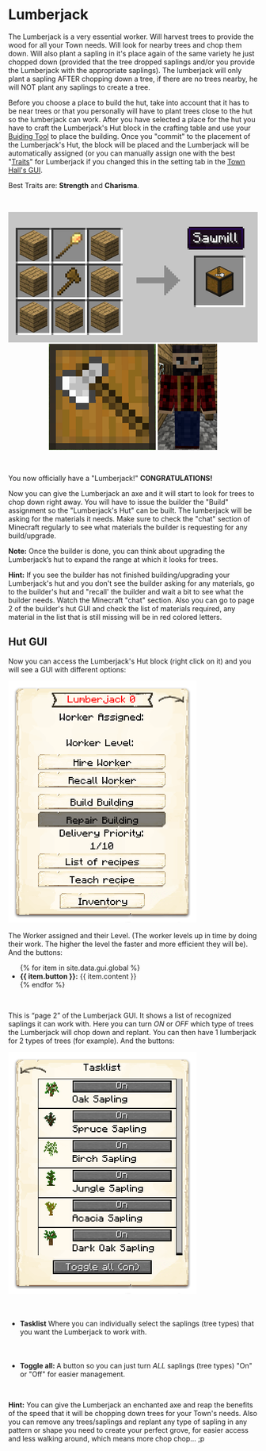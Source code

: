 # Lumberjack

The Lumberjack is a very essential worker. Will harvest trees to provide the wood for all your Town needs. Will look for nearby trees and chop them down. Will also plant a sapling in it's place again of the same variety he just chopped down (provided that the tree dropped saplings and/or you provide the Lumberjack with the appropriate saplings). The lumberjack will only plant a sapling AFTER chopping down a tree, if there are no trees nearby, he will NOT plant any saplings to create a tree.
 
Before you choose a place to build the hut, take into account that it has to be near trees or that you personally will have to plant trees close to the hut so the lumberjack can work. After you have selected a place for the hut you have to craft the Lumberjack's Hut block in the crafting table and use your [Buiding Tool](../../source/tutorials/building_tool) to place the building. Once you "commit" to the placement of the Lumberjack's Hut, the block will be placed and the Lumberjack will be automatically assigned (or you can manually assign one with the best "[Traits](../../source/tutorials/worker_info)" for Lumberjack if you changed this in the setting tab in the [Town Hall's GUI](../../source/buildings/townhall). 

Best Traits are: **Strength** and **Charisma**.

<br>
<p style="text-align:center;"><img src="../../assets/images/Workers/lumberjack_recipe.png" alt="Lumberjack Recipe">    <img src="../../assets/images/Workers/lumberjack_hut.png" alt="Lumberjack Hut Block">    <img src="../../assets/images/Workers/lumberjack.png" alt="Lumberjack"></p>
<br>

You now officially have a "Lumberjack!" **CONGRATULATIONS!**

Now you can give the Lumberjack an axe and it will start to look for trees to chop down right away. You will have to issue the builder the "Build" assignment so the "Lumberjack's Hut" can be built. The lumberjack will be asking for the materials it needs. Make sure to check the "chat" section of Minecraft regularly to see what materials the builder is requesting for any build/upgrade. 

**Note:** Once the builder is done, you can think about upgrading the Lumberjack’s hut to expand the range at which it looks for trees. 

**Hint:** If you see the builder has not finished building/upgrading your Lumberjack's hut and you don't see the builder asking for any materials, go to the builder's hut and "recall' the builder and wait a bit to see what the builder needs. Watch the Minecraft "chat" section. Also you can go to page 2 of the builder's hut GUI and check the list of materials required, any material in the list that is still missing will be in red colored letters. 

## Hut GUI

Now you can access the Lumberjack's Hut block (right click on it) and you will see a GUI with different options:

<div class="row">
  <div class="col-sm-12 col-md">
    <img src="../../assets/images/gui/lumberjackgui.png" class="img-fluid mx-auto" alt="Lumberjack GUI">
  </div>
  <div 
class="col-sm-12 col-md">
    <p>The Worker assigned and their Level. (The worker levels up in time by doing their work. The higher the level the faster and more efficient they will be). And the buttons:</p>
    <ul>
      {% for item in site.data.gui.global %}
        <li><strong>{{ item.button }}:</strong> {{ item.content }}</li>
      {% endfor %}
    </ul>
  </div>
</div>
<br>

This is “page 2” of the Lumberjack GUI. It shows a list of recognized saplings it can work with. Here you can turn *ON* or *OFF* which type of trees the Lumberjack will chop down and replant. You can then have 1 lumberjack for 2 types of trees (for example). And the buttons:

<div class="row">
  <div class="col-sm-12 col-md">
    <img src="../../assets/images/gui/lumberjackgui2.png" class="img-fluid mx-auto" alt="Lumberjack2 GUI">
  </div>
  <div class="col-sm-12 col-md">
    <ul><br><br>
      <li><strong>Tasklist</strong> Where you can individually select the saplings (tree types) that you want the Lumberjack to work with.</li><br><br><br>
      <li><strong>Toggle all: </strong>A button so you can just turn <i>ALL</i> saplings (tree types) "On" or "Off" for easier management.</li>
    </ul>
  </div>
</div>
<br>

**Hint:** You can give the Lumberjack an enchanted axe and reap the benefits of the speed that it will be chopping down trees for your Town's needs. Also you can remove any trees/saplings and replant any type of sapling in any pattern or shape you need to create your perfect grove, for easier access and less walking around, which means more chop chop... ;p
